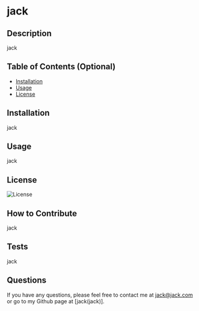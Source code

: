 # jack

## Description

jack

## Table of Contents (Optional)

- [Installation](#installation)
- [Usage](#usage)
- [License](#license)

## Installation

jack

## Usage

jack

## License

![License](https://img.shields.io/static/v1?label=License&message=MIT&color=red)

## How to Contribute

jack

## Tests

jack

## Questions

If you have any questions, please feel free to contact me at [jack@jack.com](mailto:jack@jack.com) or go to my Github page at [jack(jack)].
